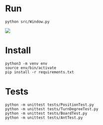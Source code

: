 # Run

```
python src/Window.py
```

![](https://images.weserv.nl/?url=https://i.imgur.com/edh2P3z.png&w=400)

# Install

```
python3 -m venv env
source env/bin/activate
pip install -r requirements.txt
```

# Tests

```
python -m unittest tests/PositionTest.py
python -m unittest tests/TurnDegreeTest.py
python -m unittest tests/BoardTest.py
python -m unittest tests/AntTest.py
```
